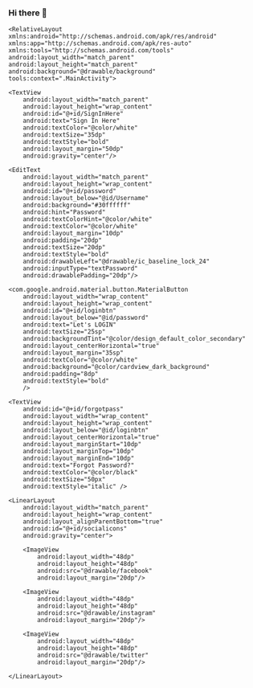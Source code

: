 ### Hi there 👋

<!--
**Amitsriv2/Amitsriv2** is a ✨ _special_ ✨ repository because its `README.md` (this file) appears on your GitHub profile.

Here are some ideas to get you started:

- 🔭 I’m currently working on ...
- 🌱 I’m currently learning ...
- 👯 I’m looking to collaborate on ...
- 🤔 I’m looking for help with ...
- 💬 Ask me about ...
- 📫 How to reach me: ...
- 😄 Pronouns: ...
- ⚡ Fun fact: ...
-->
<?xml version="1.0" encoding="utf-8"?>
    <RelativeLayout xmlns:android="http://schemas.android.com/apk/res/android" xmlns:app="http://schemas.android.com/apk/res-auto"
    xmlns:tools="http://schemas.android.com/tools"
    android:layout_width="match_parent"
    android:layout_height="match_parent"
    android:background="@drawable/background"
    tools:context=".MainActivity">

    <TextView
        android:layout_width="match_parent"
        android:layout_height="wrap_content"
        android:id="@+id/SignInHere"
        android:text="Sign In Here"
        android:textColor="@color/white"
        android:textSize="35dp"
        android:textStyle="bold"
        android:layout_margin="50dp"
        android:gravity="center"/>

<EditText
    android:layout_width="match_parent"
    android:layout_height="wrap_content"
    android:id="@+id/Username"
    android:layout_below="@id/SignInHere"
    android:background="#30ffffff"
    android:hint="Username"
    android:textColorHint="@color/white"
    android:textColor="@color/white"
    android:layout_margin="10dp"
    android:padding="20dp"
    android:textSize="20dp"
    android:inputType="textEmailAddress"
    android:drawableLeft="@drawable/ic_baseline_person_24"
    android:drawablePadding="20dp"
    android:textStyle="bold"/>

    <EditText
        android:layout_width="match_parent"
        android:layout_height="wrap_content"
        android:id="@+id/password"
        android:layout_below="@id/Username"
        android:background="#30ffffff"
        android:hint="Password"
        android:textColorHint="@color/white"
        android:textColor="@color/white"
        android:layout_margin="10dp"
        android:padding="20dp"
        android:textSize="20dp"
        android:textStyle="bold"
        android:drawableLeft="@drawable/ic_baseline_lock_24"
        android:inputType="textPassword"
        android:drawablePadding="20dp"/>

    <com.google.android.material.button.MaterialButton
        android:layout_width="wrap_content"
        android:layout_height="wrap_content"
        android:id="@+id/loginbtn"
        android:layout_below="@id/password"
        android:text="Let's LOGIN"
        android:textSize="25sp"
        android:backgroundTint="@color/design_default_color_secondary"
        android:layout_centerHorizontal="true"
        android:layout_margin="35sp"
        android:textColor="@color/white"
        android:background="@color/cardview_dark_background"
        android:padding="8dp"
        android:textStyle="bold"
        />

    <TextView
        android:id="@+id/forgotpass"
        android:layout_width="wrap_content"
        android:layout_height="wrap_content"
        android:layout_below="@id/loginbtn"
        android:layout_centerHorizontal="true"
        android:layout_marginStart="10dp"
        android:layout_marginTop="10dp"
        android:layout_marginEnd="10dp"
        android:text="Forgot Password?"
        android:textColor="@color/black"
        android:textSize="50px"
        android:textStyle="italic" />

<TextView
    android:layout_width="wrap_content"
    android:layout_height="wrap_content"
    android:id="@+id/others"
    android:layout_above="@id/socialicons"
    android:text="or sign in with"
    android:textSize="15dp"
    android:elegantTextHeight="true"
    android:autoSizeMaxTextSize="@dimen/material_emphasis_medium"
    android:textAppearance="bold"
    android:layout_centerHorizontal="true"/>

    <LinearLayout
        android:layout_width="match_parent"
        android:layout_height="wrap_content"
        android:layout_alignParentBottom="true"
        android:id="@+id/socialicons"
        android:gravity="center">

        <ImageView
            android:layout_width="48dp"
            android:layout_height="48dp"
            android:src="@drawable/facebook"
            android:layout_margin="20dp"/>

        <ImageView
            android:layout_width="48dp"
            android:layout_height="48dp"
            android:src="@drawable/instagram"
            android:layout_margin="20dp"/>

        <ImageView
            android:layout_width="48dp"
            android:layout_height="48dp"
            android:src="@drawable/twitter"
            android:layout_margin="20dp"/>

    </LinearLayout>
</RelativeLayout>
